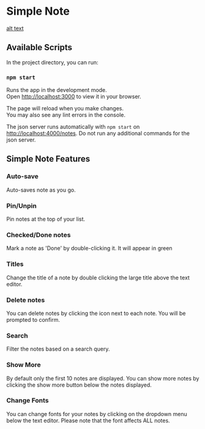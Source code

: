 # Simple Note

[alt text](preview.png "Preview Of Simple Note")

## Available Scripts

In the project directory, you can run:

### `npm start`

Runs the app in the development mode.\
Open [http://localhost:3000](http://localhost:3000) to view it in your browser.

The page will reload when you make changes.\
You may also see any lint errors in the console.

The json server runs automatically with `npm start` on [http://localhost:4000/notes](http://localhost:4000). Do not run any additional commands for the json server.


## Simple Note Features

### Auto-save

Auto-saves note as you go.

### Pin/Unpin

Pin notes at the top of your list.

### Checked/Done notes

Mark a note as 'Done' by double-clicking it. It will appear in green

### Titles

Change the title of a note by double clicking the large title above the text editor.

### Delete notes

You can delete notes by clicking the icon next to each note. You will be prompted to confirm.

### Search

Filter the notes based on a search query.

### Show More

By default only the first 10 notes are displayed. You can show more notes by clicking the show more button below
the notes displayed.

### Change Fonts

You can change fonts for your notes by clicking on the dropdown menu below the text editor. Please note that the font affects ALL notes.

